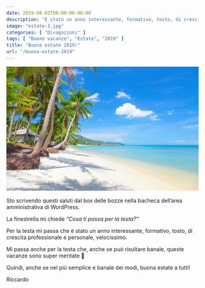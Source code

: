 ```yaml
---
date: 2019-08-02T08:00:00-00:00
description: "È stato un anno interessante, formativo, tosto, di crescita professionale e personale, velocissimo. È ora di riposare un po' :) Buona estate a tutti!"
image: "estate-1.jpg"
categories: [ "Divagazioni" ]
tags: [ "Buone vacanze", "Estate", "2019" ]
title: "Buona estate 2019!"
url: "/buona-estate-2019"
---
```

![Estate 2019](estate-1.jpg)

Sto scrivendo questi saluti dal box delle bozze nella bacheca dell’area amministrativa di WordPress.

La finestrella mi chiede *“Cosa ti passa per la testa?”*

Per la testa mi passa che è stato un anno interessante, formativo, tosto, di crescita professionale e personale, velocissimo.

Mi passa anche per la testa che, anche se può risultare banale, queste vacanze sono super meritate 🙂

Quindi, anche se nel più semplice e banale dei modi, buona estate a tutti!

Riccardo
